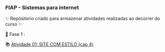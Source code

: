 ### FIAP  - Sistemas para internet

✨ Repósitorio criado para armazenar atividades realizadas ao decorrer do curso ✨

🚀 Fase 1 : 

 📚 [Atividade 01: SITE COM ESTILO (cap 4)](https://github.com/torrhes/FIAP/tree/atividade1/Fase1/atividade1)